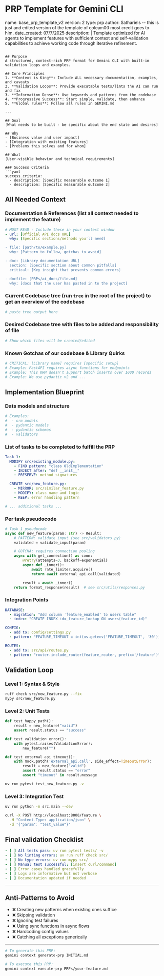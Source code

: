# PRP Template for Gemini CLI
name: base_prp_template_v2
version: 2
type: prp
author: Sathariels -- this is just and edited version of the template of coleam00 most credit goes to him. 
date_created: 07/7/2025
description: |
  Template optimized for AI agents to implement features with sufficient context and self-validation capabilities to achieve working code through iterative refinement.
```

## Purpose
A structured, context-rich PRP format for Gemini CLI with built-in validation loops and examples.

## Core Principles
1. **Context is King**: Include ALL necessary documentation, examples, and caveats
2. **Validation Loops**: Provide executable tests/lints the AI can run and fix
3. **Information Dense**: Use keywords and patterns from the codebase
4. **Progressive Success**: Start simple, validate, then enhance
5. **Global rules**: Follow all rules in GEMINI.md

---

## Goal
[What needs to be built - be specific about the end state and desires]

## Why
- [Business value and user impact]
- [Integration with existing features]
- [Problems this solves and for whom]

## What
[User-visible behavior and technical requirements]

### Success Criteria
```yaml
success_criteria:
  - description: [Specific measurable outcome 1]
  - description: [Specific measurable outcome 2]
```

## All Needed Context

### Documentation & References (list all context needed to implement the feature)
```yaml
# MUST READ - Include these in your context window
- url: [Official API docs URL]
  why: [Specific sections/methods you'll need]

- file: [path/to/example.py]
  why: [Pattern to follow, gotchas to avoid]

- doc: [Library documentation URL] 
  section: [Specific section about common pitfalls]
  critical: [Key insight that prevents common errors]

- docfile: [PRPs/ai_docs/file.md]
  why: [docs that the user has pasted in to the project]
```

### Current Codebase tree (run `tree` in the root of the project) to get an overview of the codebase
```bash
# paste tree output here
```

### Desired Codebase tree with files to be added and responsibility of file
```bash
# Show which files will be created/edited
```

### Known Gotchas of our codebase & Library Quirks
```python
# CRITICAL: [Library name] requires [specific setup]
# Example: FastAPI requires async functions for endpoints
# Example: This ORM doesn't support batch inserts over 1000 records
# Example: We use pydantic v2 and ...
```

## Implementation Blueprint

### Data models and structure
```python
# Examples: 
#  - orm models
#  - pydantic models
#  - pydantic schemas
#  - validators
```

### List of tasks to be completed to fulfill the PRP
```yaml
Task 1:
  MODIFY src/existing_module.py:
    - FIND pattern: "class OldImplementation"
    - INJECT after: "def __init__"
    - PRESERVE: method signatures

  CREATE src/new_feature.py:
    - MIRROR: src/similar_feature.py
    - MODIFY: class name and logic
    - KEEP: error handling pattern

# ... additional tasks ...
```

### Per task pseudocode
```python
# Task 1 pseudocode
async def new_feature(param: str) -> Result:
    # PATTERN: validate input (see src/validators.py)
    validated = validate_input(param)

    # GOTCHA: requires connection pooling
    async with get_connection() as conn:
        @retry(attempts=3, backoff=exponential)
        async def _inner():
            await rate_limiter.acquire()
            return await external_api.call(validated)

        result = await _inner()
    return format_response(result)  # see src/utils/responses.py
```

### Integration Points
```yaml
DATABASE:
  - migration: "Add column 'feature_enabled' to users table"
  - index: "CREATE INDEX idx_feature_lookup ON users(feature_id)"

CONFIG:
  - add to: config/settings.py
  - pattern: "FEATURE_TIMEOUT = int(os.getenv('FEATURE_TIMEOUT', '30'))"

ROUTES:
  - add to: src/api/routes.py
  - pattern: "router.include_router(feature_router, prefix='/feature')"
```

## Validation Loop

### Level 1: Syntax & Style
```bash
ruff check src/new_feature.py --fix
mypy src/new_feature.py
```

### Level 2: Unit Tests
```python
def test_happy_path():
    result = new_feature("valid")
    assert result.status == "success"

def test_validation_error():
    with pytest.raises(ValidationError):
        new_feature("")

def test_external_api_timeout():
    with mock.patch('external_api.call', side_effect=TimeoutError):
        result = new_feature("valid")
        assert result.status == "error"
        assert "timeout" in result.message
```
```bash
uv run pytest test_new_feature.py -v
```

### Level 3: Integration Test
```bash
uv run python -m src.main --dev

curl -X POST http://localhost:8000/feature \
  -H "Content-Type: application/json" \
  -d '{"param": "test_value"}'
```

## Final validation Checklist
```yaml
- [ ] All tests pass: uv run pytest tests/ -v
- [ ] No linting errors: uv run ruff check src/
- [ ] No type errors: uv run mypy src/
- [ ] Manual test successful: [insert curl/command]
- [ ] Error cases handled gracefully
- [ ] Logs are informative but not verbose
- [ ] Documentation updated if needed
```

---

## Anti-Patterns to Avoid
- ❌ Creating new patterns when existing ones suffice
- ❌ Skipping validation
- ❌ Ignoring test failures
- ❌ Using sync functions in async flows
- ❌ Hardcoding config values
- ❌ Catching all exceptions generically

---

```bash
# To generate this PRP:
gemini context generate-prp INITIAL.md

# To execute this PRP:
gemini context execute-prp PRPs/your-feature.md
